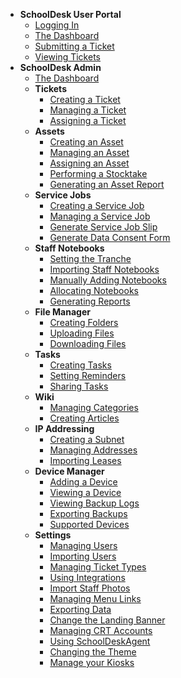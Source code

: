- **SchoolDesk User Portal**
  - [Logging In](/portal/logging-in)
  - [The Dashboard](/portal/the-dashboard)
  - [Submitting a Ticket](/portal/submitting-a-ticket)
  - [Viewing Tickets](/portal/viewing-tickets)
- **SchoolDesk Admin**
  - [The Dashboard](/admin/the-dashboard)
  - **Tickets**
      - [Creating a Ticket](/create-ticket)
      - [Managing a Ticket](/manage-ticket)
      - [Assigning a Ticket](/assign-ticket)
  - **Assets**
    - [Creating an Asset](/create-ticket)
    - [Managing an Asset](/manage-ticket)
    - [Assigning an Asset](/assign-ticket)  
    - [Performing a Stocktake](/assign-ticket)  
    - [Generating an Asset Report](/assign-ticket)
  - **Service Jobs**
    - [Creating a Service Job](/metadata-distribution)
    - [Managing a Service Job](/configuration)
    - [Generate Service Job Slip](/template)
    - [Generate Data Consent Form](/helpers)
  - **Staff Notebooks**
    - [Setting the Tranche](/metadata-distribution)
    - [Importing Staff Notebooks](/configuration)
    - [Manually Adding Notebooks](/template)
    - [Allocating Notebooks](/template)
    - [Generating Reports](/helpers)
  - **File Manager**
    - [Creating Folders](/metadata-distribution)
    - [Uploading Files](/configuration)
    - [Downloading Files](/template)
  - **Tasks**
    - [Creating Tasks](/metadata-distribution)
    - [Setting Reminders](/configuration)
    - [Sharing Tasks](/template)
  - **Wiki**
    - [Managing Categories](/metadata-distribution)
    - [Creating Articles](/configuration)
  - **IP Addressing**
    - [Creating a Subnet](/metadata-distribution)
    - [Managing Addresses](/configuration)
    - [Importing Leases](/configuration)
  - **Device Manager**
    - [Adding a Device](/metadata-distribution)
    - [Viewing a Device](/configuration)
    - [Viewing Backup Logs](/configuration)
    - [Exporting Backups](/configuration)
    - [Supported Devices](/configuration)
  - **Settings**
    - [Managing Users](/advance)
    - [Importing Users](/metadata-distribution)
    - [Managing Ticket Types](/configuration)
    - [Using Integrations](/configuration)
    - [Import Staff Photos](/configuration)
    - [Managing Menu Links](/configuration)
    - [Exporting Data](/configuration)
    - [Change the Landing Banner](/configuration)
    - [Managing CRT Accounts](/configuration)
    - [Using SchoolDeskAgent](/configuration)
    - [Changing the Theme](/theme)
    - [Manage your Kiosks](/kiosks)